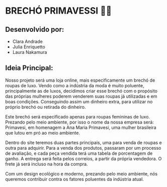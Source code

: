 # BRECHÓ PRIMAVESSI 🌿👗

## Desenvolvido por:
- Clara Andrade
- Julia Enriquetto
- Laura Nakamura


## Ideia Principal: 
Nosso projeto será uma loja online, mais especificamente um brechó de
roupas de luxo. Vendo como a indústria da moda é muito poluente,
principalmente as de luxos, decidimos criar esse brechó com o propósito
das próprias mulheres poderem venderem suas roupas já utilizadas e em
boas condições. Conseguindo assim um dinheiro extra, para utilizar no
próprio brechó ou retirada do dinheiro.

Este brechó será especificado apenas para roupas femininas de luxo.
Prezando pelo meio ambiente, por isso o nome da nossa empresa será:
Primavesi, em homenagem a Ana Maria Primavesi, uma mulher brasileira
que lutou em pró ao meio ambiente.

Dentro do site teremos duas partes principais, uma para venda de roupas e
outra para adquirir. Para a venda dos produtos, passaram por um processo
de avaliação, e cada peça vendida terá uma tabela de porcentagem de
ganho. A entrega será feita pelos correios, a partir da própria vendedora. O
frete já será incluso na hora da compra.

Com um design ecológico e moderno, prezando pelo meio ambiente,
nós queremos contribuir contra os fatores poluentes da indústria atual.

